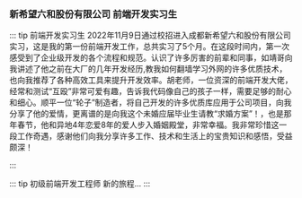 ### 新希望六和股份有限公司 <Badge type="info">前端开发实习生</Badge>

::: tip 前端开发实习生
2022年11月9日通过校招进入成都新希望六和股份有限公司实习，这是我的第一份前端开发工作，总共实习了5个月。在这段时间内，第一次感受到了企业级开发的各个流程和规范。认识了许多厉害的前辈和同事，如靖哥向我讲述了他之前在大厂的几年开发经历,教我如何翻墙学习外网的许多优质技术，也向我推荐了各种高效工具来提升开发效率。胡老师，一位资深的前端开发大佬，经常和测试“互殴”非常可爱有趣，告诉我代码像自己的孩子一样，需要足够的耐心和细心。顺平一位“轮子”制造者，将自己开发的许多优质库应用于公司项目，向我分享了他的爱情，更离谱的是向我这个未婚应届毕业生请教“求婚方案”！，也是那年春节，他和异地4年恋爱8年的爱人步入婚姻殿堂，非常幸福。我非常珍惜这一段工作奇遇，感谢他们向我分享许多工作、技术和生活上的宝贵知识和感悟，受益颇深！

:::

::: tip 初级前端开发工程师
新的旅程...
:::

